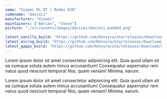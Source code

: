 ```yaml
---
name: "Xiaomi Mi 9T / Redmi K20"
codename: "davinci"
manufacturer: "Xiaomi"
maintainers: ["Adrian", "Steve"]
picture: "./src/assets/images/devices/davinci-padded.png"

latest_vanilla_build: "https://github.com/Kenvyra/ota/releases/download/davinci-20230424/Kenvyra-13.0-davinci-OFFICIAL-20230423-VANILLA.zip"
latest_microg_build: "https://github.com/Kenvyra/ota/releases/download/davinci-20230424/Kenvyra-13.0-davinci-OFFICIAL-20230423-MICROG.zip"
latest_gapps_build: "https://github.com/Kenvyra/ota/releases/download/davinci-20230424/Kenvyra-13.0-davinci-OFFICIAL-20230423-GAPPS.zip"
---
```


Lorem ipsum dolor sit amet consectetur adipisicing elit. Quia quod ullam sit ea cumque soluta autem minus accusantium! Consequatur aspernatur rem natus quod nesciunt tempora! Nisi, quam veniam! Minima, earum.

Lorem ipsum dolor sit amet consectetur adipisicing elit. Quia quod ullam sit ea cumque soluta autem minus accusantium! Consequatur aspernatur rem natus quod nesciunt tempora! Nisi, quam veniam! Minima, earum.

